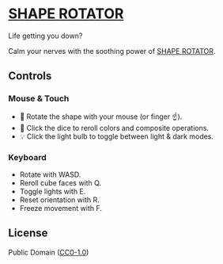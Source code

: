 # [SHAPE ROTATOR](https://ungoldman.github.io/shape-rotator/)

Life getting you down?

Calm your nerves with the soothing power of [SHAPE ROTATOR](https://ungoldman.github.io/shape-rotator/).

## Controls

### Mouse & Touch

- 🐁 Rotate the shape with your mouse (or finger ☝️).
- 🎲 Click the dice to reroll colors and composite operations.
- 💡 Click the light bulb to toggle between light & dark modes.

### Keyboard

- Rotate with WASD.
- Reroll cube faces with Q.
- Toggle lights with E.
- Reset orientation with R.
- Freeze movement with F.

## License

Public Domain ([CC0-1.0](https://spdx.org/licenses/CC0-1.0.html))
